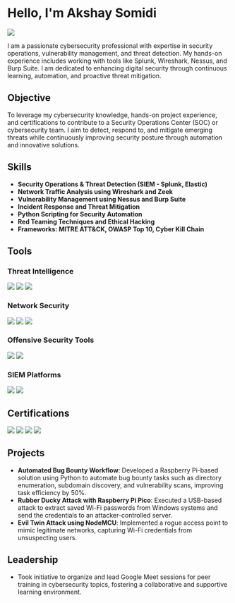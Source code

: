 # Hello, I'm Akshay Somidi
<a href="https://www.linkedin.com/in/akshay-somidi-73b6bb254"><img src="https://img.shields.io/badge/-LinkedIn-0072b1?&style=for-the-badge&logo=linkedin&logoColor=white" /></a>

I am a passionate cybersecurity professional with expertise in security operations, vulnerability management, and threat detection. My hands-on experience includes working with tools like Splunk, Wireshark, Nessus, and Burp Suite. I am dedicated to enhancing digital security through continuous learning, automation, and proactive threat mitigation.

## Objective
To leverage my cybersecurity knowledge, hands-on project experience, and certifications to contribute to a Security Operations Center (SOC) or cybersecurity team. I aim to detect, respond to, and mitigate emerging threats while continuously improving security posture through automation and innovative solutions.

## Skills
- **Security Operations & Threat Detection (SIEM - Splunk, Elastic)**
- **Network Traffic Analysis using Wireshark and Zeek**
- **Vulnerability Management using Nessus and Burp Suite**
- **Incident Response and Threat Mitigation**
- **Python Scripting for Security Automation**
- **Red Teaming Techniques and Ethical Hacking**
- **Frameworks: MITRE ATT&CK, OWASP Top 10, Cyber Kill Chain**

## Tools
### Threat Intelligence
<div>
    <img src="https://img.shields.io/badge/-MISP-005571?&style=for-the-badge&logoColor=white" />
    <img src="https://img.shields.io/badge/-OpenCTI-000000?&style=for-the-badge&logoColor=white" />
    <img src="https://img.shields.io/badge/-Yara-4B275F?&style=for-the-badge&logoColor=white" />
</div>

### Network Security
<div>
    <img src="https://img.shields.io/badge/-Wireshark-1679A7?&style=for-the-badge&logo=Wireshark&logoColor=white" />
    <img src="https://img.shields.io/badge/-Snort-EF3B2D?&style=for-the-badge&logo=Snort&logoColor=white" />
    <img src="https://img.shields.io/badge/-Zeek-777BB4?&style=for-the-badge&logo=Zeek&logoColor=white" />
</div>

### Offensive Security Tools
<div>
    <img src="https://img.shields.io/badge/-Metasploit-000000?&style=for-the-badge&logo=Metasploit&logoColor=white" />
    <img src="https://img.shields.io/badge/-Nmap-005571?&style=for-the-badge&logo=Nmap&logoColor=white" />
</div>

### SIEM Platforms
<div>
    <img src="https://img.shields.io/badge/-Splunk-000000?&style=for-the-badge&logo=Splunk&logoColor=white" />
    <img src="https://img.shields.io/badge/-Elastic_SIEM-005571?&style=for-the-badge&logo=Elastic&logoColor=white" />
</div>

## Certifications
<div>
    <img src="https://img.shields.io/badge/-CEH%20(v12)-4D4D4D?&style=for-the-badge&logo=EC-Council&logoColor=white" />
    <img src="https://img.shields.io/badge/-Security%2B-FF0000?&style=for-the-badge&logo=CompTIA&logoColor=white" />
    <img src="https://img.shields.io/badge/-Network%2B-007ACC?&style=for-the-badge&logo=CompTIA&logoColor=white" />
    <img src="https://img.shields.io/badge/-CAP-006400?&style=for-the-badge&logoColor=white" />
</div>

## Projects
- **Automated Bug Bounty Workflow**: Developed a Raspberry Pi-based solution using Python to automate bug bounty tasks such as directory enumeration, subdomain discovery, and vulnerability scans, improving task efficiency by 50%.
- **Rubber Ducky Attack with Raspberry Pi Pico**: Executed a USB-based attack to extract saved Wi-Fi passwords from Windows systems and send the credentials to an attacker-controlled server.
- **Evil Twin Attack using NodeMCU**: Implemented a rogue access point to mimic legitimate networks, capturing Wi-Fi credentials from unsuspecting users.

## Leadership
- Took initiative to organize and lead Google Meet sessions for peer training in cybersecurity topics, fostering a collaborative and supportive learning environment.

